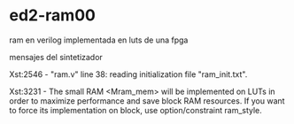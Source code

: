 # ed2-ram00
ram en verilog implementada en luts de una fpga

mensajes del sintetizador

Xst:2546 - "ram.v" line 38: reading initialization file "ram_init.txt".

Xst:3231 - The small RAM <Mram_mem> will be implemented on LUTs 
in order to maximize performance and save block RAM resources. 
If you want to force its implementation on block, use option/constraint ram_style.

